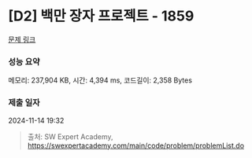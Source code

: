 # [D2] 백만 장자 프로젝트 - 1859 

[문제 링크](https://swexpertacademy.com/main/code/problem/problemDetail.do?contestProbId=AV5LrsUaDxcDFAXc) 

### 성능 요약

메모리: 237,904 KB, 시간: 4,394 ms, 코드길이: 2,358 Bytes

### 제출 일자

2024-11-14 19:32



> 출처: SW Expert Academy, https://swexpertacademy.com/main/code/problem/problemList.do